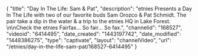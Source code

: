 {
    "title": "Day In The Life: Sam & Pat",
    "description": "etnies Presents a Day In The Life with two of our favorite buds Sam Orozco & Pat Schmidt. The pair take a dip in the water & a trip to the etnies HQ in Lake Forest. \n\nCheck the etnies Fairfax... So fair... So fax.",
    "channelid": "168527",
    "videoid": "6414495",
    "date_created": "1443197742",
    "date_modified": "1448386275",
    "type": "captivate",
    "layout": "channelVideo",
    "url": "\/etnies\/day-in-the-life-sam-pat\/168527-6414495"
}